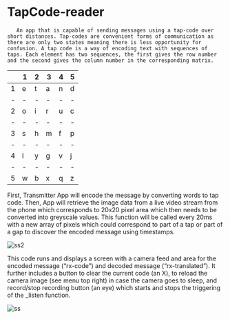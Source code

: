 # TapCode-reader
 
       An app that is capable of sending messages using a tap-code over short distances. Tap-codes are convenient forms of communication as there are only two states meaning there is less opportunity for confusion. A tap code is a way of encoding text with sequences of taps. Each element has two sequences, the first gives the row number and the second gives the column number in the corresponding matrix.
 
 |   | 1 | 2 | 3 | 4 | 5 |
 | - | - | - | - | - | - |
 | 1 | e | t | a | n | d |
 | - | - | - | - | - | - |
 | 2 | o | i | r | u | c | 
 | - | - | - | - | - | - |
 | 3 | s | h | m | f | p | 
 | - | - | - | - | - | - |
 | 4 | l | y | g | v | j | 
 | - | - | - | - | - | - |
 | 5 | w | b | x | q | z | 
  
 
First, Transmitter App will encode the message by converting words to tap code.  Then, App will retrieve the image data from a live video stream from the phone which corresponds to 20x20 pixel area which then needs to be converted into greyscale values. This function will be called every 20ms with a new array of pixels which could correspond to part of a tap or part of a gap to discover the encoded message using timestamps. 
 
![ss2](https://user-images.githubusercontent.com/75357109/145849378-09a1c50c-65d9-44d3-94ce-ba14d728fece.jpeg)

This code runs and displays a screen with a camera feed and area for the encoded message (“rx-code”) and decoded message (“rx-translated”). It further includes a button to clear the current code (an X), to reload the camera image (see menu top right) in case the camera goes to sleep, and record/stop recording button (an eye) which starts and stops the triggering of the _listen function.

![ss](https://user-images.githubusercontent.com/75357109/145668936-d5f0708b-dc7a-4ff7-aab4-0c363105c00b.jpg)

